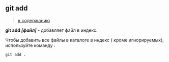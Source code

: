 ## git add

> [к содержанию](./redme.md)

**git add *[файл]*** - добавляет файл в индекс.

Чтобы добавить все файлы в каталоге в индекс ( кроме игнорируемых), используйте команду :

```bash=
git add .
```